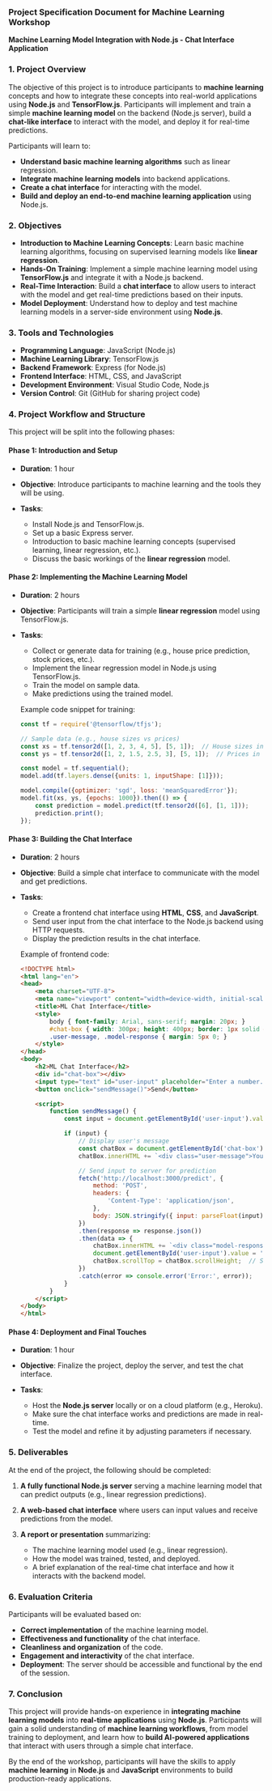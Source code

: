 ### **Project Specification Document for Machine Learning Workshop**

**Machine Learning Model Integration with Node.js - Chat Interface Application**


### **1. Project Overview**

The objective of this project is to introduce participants to **machine learning** concepts and how to integrate these concepts into real-world applications using **Node.js** and **TensorFlow\.js**. Participants will implement and train a simple **machine learning model** on the backend (Node.js server), build a **chat-like interface** to interact with the model, and deploy it for real-time predictions.

Participants will learn to:

* **Understand basic machine learning algorithms** such as linear regression.
* **Integrate machine learning models** into backend applications.
* **Create a chat interface** for interacting with the model.
* **Build and deploy an end-to-end machine learning application** using Node.js.


### **2. Objectives**

* **Introduction to Machine Learning Concepts**: Learn basic machine learning algorithms, focusing on supervised learning models like **linear regression**.
* **Hands-On Training**: Implement a simple machine learning model using **TensorFlow\.js** and integrate it with a Node.js backend.
* **Real-Time Interaction**: Build a **chat interface** to allow users to interact with the model and get real-time predictions based on their inputs.
* **Model Deployment**: Understand how to deploy and test machine learning models in a server-side environment using **Node.js**.


### **3. Tools and Technologies**

* **Programming Language**: JavaScript (Node.js)
* **Machine Learning Library**: TensorFlow\.js
* **Backend Framework**: Express (for Node.js)
* **Frontend Interface**: HTML, CSS, and JavaScript
* **Development Environment**: Visual Studio Code, Node.js
* **Version Control**: Git (GitHub for sharing project code)


### **4. Project Workflow and Structure**

This project will be split into the following phases:

#### **Phase 1: Introduction and Setup**

* **Duration**: 1 hour
* **Objective**: Introduce participants to machine learning and the tools they will be using.
* **Tasks**:

  * Install Node.js and TensorFlow\.js.
  * Set up a basic Express server.
  * Introduction to basic machine learning concepts (supervised learning, linear regression, etc.).
  * Discuss the basic workings of the **linear regression** model.

#### **Phase 2: Implementing the Machine Learning Model**

* **Duration**: 2 hours
* **Objective**: Participants will train a simple **linear regression** model using TensorFlow\.js.
* **Tasks**:

  * Collect or generate data for training (e.g., house price prediction, stock prices, etc.).
  * Implement the linear regression model in Node.js using TensorFlow\.js.
  * Train the model on sample data.
  * Make predictions using the trained model.

  Example code snippet for training:

  ```javascript
  const tf = require('@tensorflow/tfjs');

  // Sample data (e.g., house sizes vs prices)
  const xs = tf.tensor2d([1, 2, 3, 4, 5], [5, 1]);  // House sizes in 1000 sqft
  const ys = tf.tensor2d([1, 2, 1.5, 2.5, 3], [5, 1]);  // Prices in $1000s

  const model = tf.sequential();
  model.add(tf.layers.dense({units: 1, inputShape: [1]}));

  model.compile({optimizer: 'sgd', loss: 'meanSquaredError'});
  model.fit(xs, ys, {epochs: 1000}).then(() => {
      const prediction = model.predict(tf.tensor2d([6], [1, 1]));
      prediction.print();
  });
  ```

#### **Phase 3: Building the Chat Interface**

* **Duration**: 2 hours
* **Objective**: Build a simple chat interface to communicate with the model and get predictions.
* **Tasks**:

  * Create a frontend chat interface using **HTML**, **CSS**, and **JavaScript**.
  * Send user input from the chat interface to the Node.js backend using HTTP requests.
  * Display the prediction results in the chat interface.

  Example of frontend code:

  ```html
  <!DOCTYPE html>
  <html lang="en">
  <head>
      <meta charset="UTF-8">
      <meta name="viewport" content="width=device-width, initial-scale=1.0">
      <title>ML Chat Interface</title>
      <style>
          body { font-family: Arial, sans-serif; margin: 20px; }
          #chat-box { width: 300px; height: 400px; border: 1px solid #ccc; padding: 10px; overflow-y: scroll; }
          .user-message, .model-response { margin: 5px 0; }
      </style>
  </head>
  <body>
      <h2>ML Chat Interface</h2>
      <div id="chat-box"></div>
      <input type="text" id="user-input" placeholder="Enter a number..." />
      <button onclick="sendMessage()">Send</button>

      <script>
          function sendMessage() {
              const input = document.getElementById('user-input').value;

              if (input) {
                  // Display user's message
                  const chatBox = document.getElementById('chat-box');
                  chatBox.innerHTML += `<div class="user-message">You: ${input}</div>`;

                  // Send input to server for prediction
                  fetch('http://localhost:3000/predict', {
                      method: 'POST',
                      headers: {
                          'Content-Type': 'application/json',
                      },
                      body: JSON.stringify({ input: parseFloat(input) })
                  })
                  .then(response => response.json())
                  .then(data => {
                      chatBox.innerHTML += `<div class="model-response">Model: Predicted output is ${data.result}</div>`;
                      document.getElementById('user-input').value = '';
                      chatBox.scrollTop = chatBox.scrollHeight;  // Scroll to the bottom
                  })
                  .catch(error => console.error('Error:', error));
              }
          }
      </script>
  </body>
  </html>
  ```

#### **Phase 4: Deployment and Final Touches**

* **Duration**: 1 hour
* **Objective**: Finalize the project, deploy the server, and test the chat interface.
* **Tasks**:

  * Host the **Node.js server** locally or on a cloud platform (e.g., Heroku).
  * Make sure the chat interface works and predictions are made in real-time.
  * Test the model and refine it by adjusting parameters if necessary.


### **5. Deliverables**

At the end of the project, the following should be completed:

1. **A fully functional Node.js server** serving a machine learning model that can predict outputs (e.g., linear regression predictions).
2. **A web-based chat interface** where users can input values and receive predictions from the model.
3. **A report or presentation** summarizing:

   * The machine learning model used (e.g., linear regression).
   * How the model was trained, tested, and deployed.
   * A brief explanation of the real-time chat interface and how it interacts with the backend model.


### **6. Evaluation Criteria**

Participants will be evaluated based on:

* **Correct implementation** of the machine learning model.
* **Effectiveness and functionality** of the chat interface.
* **Cleanliness and organization** of the code.
* **Engagement and interactivity** of the chat interface.
* **Deployment**: The server should be accessible and functional by the end of the session.


### **7. Conclusion**

This project will provide hands-on experience in **integrating machine learning models** into **real-time applications** using **Node.js**. Participants will gain a solid understanding of **machine learning workflows**, from model training to deployment, and learn how to **build AI-powered applications** that interact with users through a simple chat interface.

By the end of the workshop, participants will have the skills to apply **machine learning** in **Node.js** and **JavaScript** environments to build production-ready applications.
